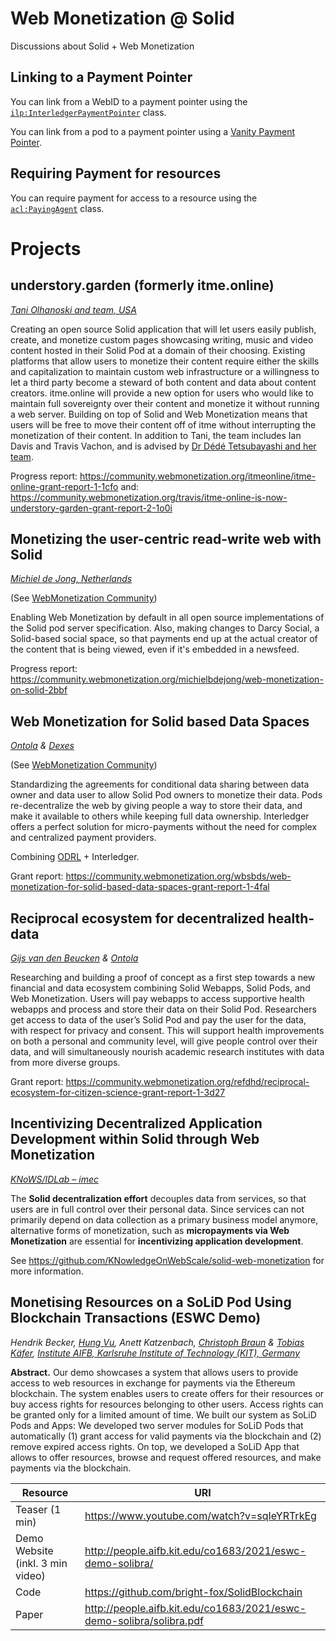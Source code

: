 # Web Monetization @ Solid
Discussions about Solid + Web Monetization

## Linking to a Payment Pointer
You can link from a WebID to a payment pointer using the [`ilp:InterledgerPaymentPointer`](https://github.com/solid/webmonetization/issues/9) class.

You can link from a pod to a payment pointer using a [Vanity Payment Pointer](https://community.webmonetization.org/michielbdejong/web-monetization-on-solid-2bbf).

## Requiring Payment for resources
You can require payment for access to a resource using the [`acl:PayingAgent`](https://github.com/solid/acl-check/pull/38) class.

# Projects
## understory.garden (formerly itme.online)
[_Tani Olhanoski and team, USA_](https://www.grantfortheweb.org/blog/2020-flagship-grantees)

Creating an open source Solid application that will let users easily publish, create, and monetize custom pages showcasing writing, music and video content hosted in their Solid Pod at a domain of their choosing. Existing platforms that allow users to monetize their content require either the skills and capitalization to maintain custom web infrastructure or a willingness to let a third party become a steward of both content and data about content creators. itme.online will provide a new option for users who would like to maintain full sovereignty over their content and monetize it without running a web server. Building on top of Solid and Web Monetization means that users will be free to move their content off of itme without interrupting the monetization of their content. In addition to Tani, the team includes Ian Davis and Travis Vachon, and is advised by [Dr Dédé Tetsubayashi and her team](https://incluu.us).

Progress report: https://community.webmonetization.org/itmeonline/itme-online-grant-report-1-1cfo
and: https://community.webmonetization.org/travis/itme-online-is-now-understory-garden-grant-report-2-1o0i

## Monetizing the user-centric read-write web with Solid
[_Michiel de Jong, Netherlands_](https://www.grantfortheweb.org/blog/2020-mid-grantees)

(See [WebMonetization Community](https://community.webmonetization.org/michielbdejong/comment/ec))

Enabling Web Monetization by default in all open source implementations of the Solid pod server specification. Also, making changes to Darcy Social, a Solid-based social space, so that payments end up at the actual creator of the content that is being viewed, even if it's embedded in a newsfeed.

Progress report: https://community.webmonetization.org/michielbdejong/web-monetization-on-solid-2bbf
## Web Monetization for Solid based Data Spaces
_[Ontola](https://ontola.io/) & [Dexes](https://www.dexes.nl/home-dexes/)_

(See [WebMonetization Community](https://community.webmonetization.org/joepio/comment/c8))

Standardizing the agreements for conditional data sharing between data owner and data user to allow Solid Pod owners to monetize their data. Pods re-decentralize the web by giving people a way to store their data, and make it available to others while keeping full data ownership. Interledger offers a perfect solution for micro-payments without the need for complex and centralized payment providers. 

Combining [ODRL](https://www.w3.org/TR/odrl-model/) + Interledger.

Grant report: https://community.webmonetization.org/wbsbds/web-monetization-for-solid-based-data-spaces-grant-report-1-4fal

## Reciprocal ecosystem for decentralized health-data
_[Gijs van den Beucken](https://opengezondheid.nl/) & [Ontola](https://ontola.io/)_

Researching and building a proof of concept as a first step towards a new financial and data ecosystem combining Solid Webapps, Solid Pods, and Web Monetization. Users will pay webapps to access supportive health webapps and process and store their data on their Solid Pod. Researchers get access to data of the user’s Solid Pod and pay the user for the data, with respect for privacy and consent. This will support health improvements on both a personal and community level, will give people control over their data, and will simultaneously nourish academic research institutes with data from more diverse groups.

Grant report: https://community.webmonetization.org/refdhd/reciprocal-ecosystem-for-citizen-science-grant-report-1-3d27

## Incentivizing Decentralized Application Development within Solid through Web Monetization
_[KNoWS/IDLab – imec](https://github.com/KNowledgeOnWebScale/solid-web-monetization)_

The **Solid decentralization effort** decouples data from services, so that users are in full control over their personal data.
Since services can not primarily depend on data collection as a primary business model anymore, alternative forms of monetization,
such as **micropayments via Web Monetization** are essential for **incentivizing application development**.

See https://github.com/KNowledgeOnWebScale/solid-web-monetization for more information.

## Monetising Resources on a SoLiD Pod Using Blockchain Transactions (ESWC Demo)
_Hendrik Becker, [Hung Vu](https://github.com/bright-fox), Anett Katzenbach, [Christoph Braun](https://github.com/uvdsl) & [Tobias Käfer](https://www.aifb.kit.edu/web/Tobias_K%C3%A4fer), [Institute AIFB, Karlsruhe Institute of Technology (KIT), Germany](https://aifb.kit.edu/web/Hauptseite/en)_

**Abstract.** Our demo showcases a system that allows users to provide access to web resources in exchange for payments via the Ethereum blockchain. The system enables users to create offers for their resources or buy access rights for resources belonging to other users. Access rights can be granted only for a limited amount of time. We built our system as SoLiD Pods and Apps: We developed two server modules for SoLiD Pods that automatically (1) grant access for valid payments via the blockchain and (2) remove expired access rights. On top, we developed a SoLiD App that allows to offer resources, browse and request offered resources, and make payments via the blockchain.

| Resource | URI |
|---|---|
|Teaser (1 min) | https://www.youtube.com/watch?v=sqIeYRTrkEg |
| Demo Website (inkl. 3 min video) | http://people.aifb.kit.edu/co1683/2021/eswc-demo-solibra/ |
| Code | https://github.com/bright-fox/SolidBlockchain |
| Paper | http://people.aifb.kit.edu/co1683/2021/eswc-demo-solibra/solibra.pdf |
